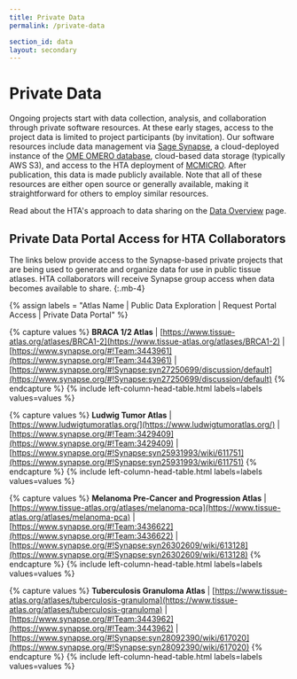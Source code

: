 ```yaml
---
title: Private Data
permalink: /private-data

section_id: data
layout: secondary
---
```

# Private Data
Ongoing projects start with data collection, analysis, and collaboration through private software resources. At these early stages, access to the project data is limited to project participants (by invitation). Our software resources include data management via [Sage Synapse](https://www.synapse.org/), a cloud-deployed instance of the [OME OMERO database](https://www.openmicroscopy.org/omero/), cloud-based data storage (typically AWS S3), and access to the HTA deployment of [MCMICRO](https://mcmicro.org/). After publication, this data is made publicly available. Note that all of these resources are either open source or generally available, making it straightforward for others to employ similar resources.

Read about the HTA's approach to data sharing on the [Data Overview](/data-overview) page.

## Private Data Portal Access for HTA Collaborators
The links below provide access to the Synapse-based private projects that are being used to generate and organize data for use in public tissue atlases. HTA collaborators will receive Synapse group access when data becomes available to share.
{:.mb-4}


{% assign labels = "Atlas Name | Public Data Exploration | Request Portal Access | Private Data Portal" %}

{% capture values %}
**BRACA 1/2 Atlas** | [https://www.tissue-atlas.org/atlases/BRCA1-2](https://www.tissue-atlas.org/atlases/BRCA1-2) | [https://www.synapse.org/#!Team:3443961](https://www.synapse.org/#!Team:3443961) | [https://www.synapse.org/#!Synapse:syn27250699/discussion/default](https://www.synapse.org/#!Synapse:syn27250699/discussion/default)
{% endcapture %}
{% include left-column-head-table.html labels=labels values=values %}

{% capture values %}
**Ludwig Tumor Atlas** | [https://www.ludwigtumoratlas.org/](https://www.ludwigtumoratlas.org/) | [https://www.synapse.org/#!Team:3429409](https://www.synapse.org/#!Team:3429409) | [https://www.synapse.org/#!Synapse:syn25931993/wiki/611751](https://www.synapse.org/#!Synapse:syn25931993/wiki/611751)
{% endcapture %}
{% include left-column-head-table.html labels=labels values=values %}

{% capture values %}
**Melanoma Pre-Cancer and Progression Atlas** | [https://www.tissue-atlas.org/atlases/melanoma-pca](https://www.tissue-atlas.org/atlases/melanoma-pca) | [https://www.synapse.org/#!Team:3436622](https://www.synapse.org/#!Team:3436622) | [https://www.synapse.org/#!Synapse:syn26302609/wiki/613128](https://www.synapse.org/#!Synapse:syn26302609/wiki/613128)
{% endcapture %}
{% include left-column-head-table.html labels=labels values=values %}

{% capture values %}
**Tuberculosis Granuloma Atlas** | [https://www.tissue-atlas.org/atlases/tuberculosis-granuloma](https://www.tissue-atlas.org/atlases/tuberculosis-granuloma) | [https://www.synapse.org/#!Team:3443962](https://www.synapse.org/#!Team:3443962) | [https://www.synapse.org/#!Synapse:syn28092390/wiki/617020](https://www.synapse.org/#!Synapse:syn28092390/wiki/617020)
{% endcapture %}
{% include left-column-head-table.html labels=labels values=values %}
